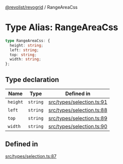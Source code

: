 [@revolist/revogrid](README.md) / RangeAreaCss

# Type Alias: RangeAreaCss

```ts
type RangeAreaCss: {
  height: string;
  left: string;
  top: string;
  width: string;
};
```

## Type declaration

| Name | Type | Defined in |
| ------ | ------ | ------ |
| `height` | `string` | [src/types/selection.ts:91](https://github.com/revolist/revogrid/blob/8213d73a71275549be4832f9fff99c2dcf82fa2e/src/types/selection.ts#L91) |
| `left` | `string` | [src/types/selection.ts:88](https://github.com/revolist/revogrid/blob/8213d73a71275549be4832f9fff99c2dcf82fa2e/src/types/selection.ts#L88) |
| `top` | `string` | [src/types/selection.ts:89](https://github.com/revolist/revogrid/blob/8213d73a71275549be4832f9fff99c2dcf82fa2e/src/types/selection.ts#L89) |
| `width` | `string` | [src/types/selection.ts:90](https://github.com/revolist/revogrid/blob/8213d73a71275549be4832f9fff99c2dcf82fa2e/src/types/selection.ts#L90) |

## Defined in

[src/types/selection.ts:87](https://github.com/revolist/revogrid/blob/8213d73a71275549be4832f9fff99c2dcf82fa2e/src/types/selection.ts#L87)
